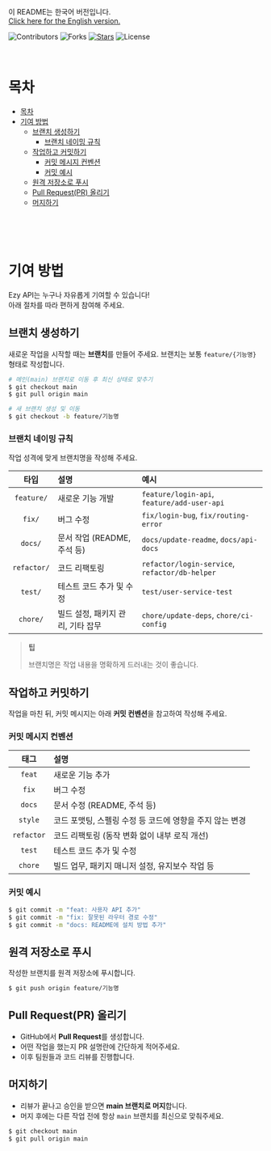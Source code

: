 이 README는 한국어 버전입니다.  
[Click here for the English version.](./README.md)

![Contributors](https://img.shields.io/github/contributors/3x-haust/Python_Ezy_API_AI?style=flat)
![Forks](https://img.shields.io/github/forks/3x-haust/Python_Ezy_API_AI?style=social?style=flat)
[![Stars](https://img.shields.io/github/stars/3x-haust/Python_Ezy_API_AI?style=flat&logo=GitHub&color=yellow)](https://github.com/3x-haust/Python_Ezy_API/stargazers)
![License](https://img.shields.io/github/license/3x-haust/Python_Ezy_API_AI?style=flat)

</br>

# 목차
- [목차](#목차)
- [기여 방법](#기여-방법)
  - [브랜치 생성하기](#브랜치-생성하기)
    - [브랜치 네이밍 규칙](#브랜치-네이밍-규칙)
  - [작업하고 커밋하기](#작업하고-커밋하기)
    - [커밋 메시지 컨벤션](#커밋-메시지-컨벤션)
    - [커밋 예시](#커밋-예시)
  - [원격 저장소로 푸시](#원격-저장소로-푸시)
  - [Pull Request(PR) 올리기](#pull-requestpr-올리기)
  - [머지하기](#머지하기)

</br>
</br>
</br>

# 기여 방법

Ezy API는 누구나 자유롭게 기여할 수 있습니다!  
아래 절차를 따라 편하게 참여해 주세요.

## 브랜치 생성하기

새로운 작업을 시작할 때는 **브랜치**를 만들어 주세요. 브랜치는 보통 `feature/{기능명}` 형태로 작성합니다.

```bash
# 메인(main) 브랜치로 이동 후 최신 상태로 맞추기
$ git checkout main
$ git pull origin main

# 새 브랜치 생성 및 이동
$ git checkout -b feature/기능명
```

### 브랜치 네이밍 규칙

작업 성격에 맞게 브랜치명을 작성해 주세요.

| 타입 | 설명 | 예시 |
|:---:|:---|:---|
| `feature/` | 새로운 기능 개발 | `feature/login-api`, `feature/add-user-api` |
| `fix/` | 버그 수정 | `fix/login-bug`, `fix/routing-error` |
| `docs/` | 문서 작업 (README, 주석 등) | `docs/update-readme`, `docs/api-docs` |
| `refactor/` | 코드 리팩토링 | `refactor/login-service`, `refactor/db-helper` |
| `test/` | 테스트 코드 추가 및 수정 | `test/user-service-test` |
| `chore/` | 빌드 설정, 패키지 관리, 기타 잡무 | `chore/update-deps`, `chore/ci-config` |

> **팁**
> 
> 브랜치명은 작업 내용을 명확하게 드러내는 것이 좋습니다.


## 작업하고 커밋하기

작업을 마친 뒤, 커밋 메시지는 아래 **커밋 컨벤션**을 참고하여 작성해 주세요.

### 커밋 메시지 컨벤션

| 태그 | 설명 |
|:---:|:---|
| `feat` | 새로운 기능 추가 |
| `fix` | 버그 수정 |
| `docs` | 문서 수정 (README, 주석 등) |
| `style` | 코드 포맷팅, 스펠링 수정 등 코드에 영향을 주지 않는 변경 |
| `refactor` | 코드 리팩토링 (동작 변화 없이 내부 로직 개선) |
| `test` | 테스트 코드 추가 및 수정 |
| `chore` | 빌드 업무, 패키지 매니저 설정, 유지보수 작업 등 |

### 커밋 예시
```bash
$ git commit -m "feat: 사용자 API 추가"
$ git commit -m "fix: 잘못된 라우터 경로 수정"
$ git commit -m "docs: README에 설치 방법 추가"
```

## 원격 저장소로 푸시

작성한 브랜치를 원격 저장소에 푸시합니다.

```bash
$ git push origin feature/기능명
```

## Pull Request(PR) 올리기

- GitHub에서 **Pull Request**를 생성합니다.
- 어떤 작업을 했는지 PR 설명란에 간단하게 적어주세요.
- 이후 팀원들과 코드 리뷰를 진행합니다.

## 머지하기

- 리뷰가 끝나고 승인을 받으면 **main 브랜치로 머지**합니다.
- 머지 후에는 다른 작업 전에 항상 `main` 브랜치를 최신으로 맞춰주세요.

```bash
$ git checkout main
$ git pull origin main
```